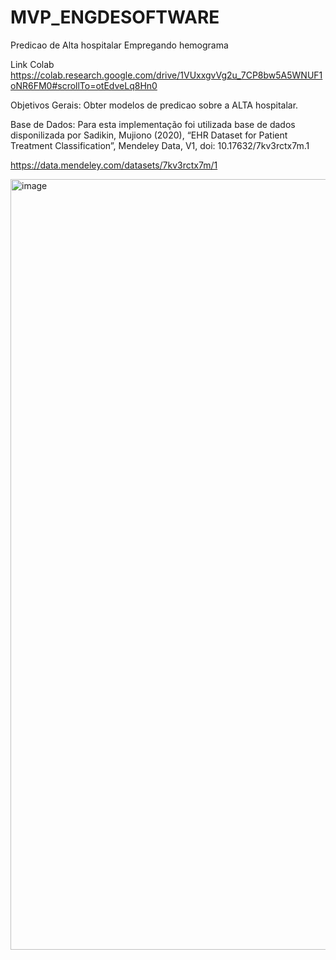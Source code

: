 # MVP_ENGDESOFTWARE
Predicao de Alta hospitalar Empregando hemograma

Link Colab
https://colab.research.google.com/drive/1VUxxgvVg2u_7CP8bw5A5WNUF1oNR6FM0#scrollTo=otEdveLq8Hn0

Objetivos Gerais:
Obter modelos de predicao sobre a ALTA hospitalar.

Base de Dados:
Para esta implementação foi utilizada base de dados disponilizada por Sadikin, Mujiono (2020), “EHR Dataset for Patient Treatment Classification”, Mendeley Data, V1, doi: 10.17632/7kv3rctx7m.1

https://data.mendeley.com/datasets/7kv3rctx7m/1

<img width="1233" alt="image" src="https://github.com/escavadordebits/MVP_ENGDESOFTWARE/assets/41688450/ca9cb799-507b-439a-ac2b-b0c916784b51">







